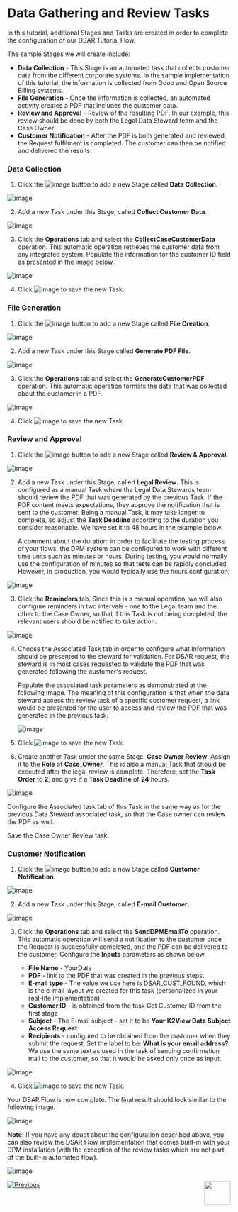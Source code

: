 # Data Gathering and Review Tasks

In this tutorial, additional Stages and Tasks are created in order to complete the configuration of our DSAR Tutorial Flow. 

The sample Stages we will create include: 

- **Data Collection** - This Stage is an automated task that collects customer data from the different corporate systems. In the sample implementation of this tutorial, the information is collected from Odoo and Open Source Billing systems.
- **File Generation** - Once the information is collected, an automated activity creates a PDF that includes the customer data. 
- **Review and Approval**  - Review of the resulting PDF. In our example, this review should be done by both the Legal Data Steward team and the Case Owner. 
- **Customer Notification** - After the PDF is both generated and reviewed, the Request fulfilment is completed. The customer can then be notified and delivered the results. 

### Data Collection

1. Click the ![image](../images/01_02_01_DSAR_Add_Stage_icon.png) button to add a new Stage called **Data Collection**.

![image](../images/01_02_03_DSAR_Data_Collection_Stage.png)

2. Add a new Task under this Stage, called **Collect Customer Data**.

![image](../images/01_02_03_DSAR_Data_Collection_Task.png)

3. Click the **Operations** tab and select the **CollectCaseCustomerData** operation. This automatic operation retrieves the customer data from any integrated system. Populate the information for the customer ID field as presented in the image below.

![image](../images/01_02_03_DSAR_Data_Collection_operations.png)

4. Click ![image](../images/ICON_Save.png) to save the new Task.

### File Generation

1. Click the ![image](../images/01_02_01_DSAR_Add_Stage_icon.png) button to add a new Stage called **File Creation**. 

![image](../images/01_02_03_DSAR_File_Generation_Stage.png)

2. Add a new Task under this Stage called **Generate PDF File**.

![image](../images/01_02_03_DSAR_File_Generation_Task1.png)

3. Click the **Operations** tab and select the **GenerateCustomerPDF** operation. This automatic operation formats the data that was collected about the customer in a PDF. 

![image](../images/01_02_03_DSAR_File_Generation_Operations.png)

4. Click ![image](../images/ICON_Save.png) to save the new Task.

### Review and Approval

1. Click the ![image](../images/01_02_01_DSAR_Add_Stage_icon.png) button to add a new Stage called **Review & Approval**. 

![image](../images/01_02_03_DSAR_Review_Approval_Stage.png)

2. Add a new Task under this Stage, called **Legal Review**. This is configured as a manual Task where the Legal Data Stewards team should review the PDF that was generated by the previous Task. If the PDF content meets expectations, they approve the notification that is sent to the customer.  Being a manual Task, it may take longer to complete, so adjust the **Task Deadline** according to the duration you consider reasonable. We have set it to 48 hours in the example below. 

   A comment about the duration: in order to facilitate the testing process of your flows, the DPM system can be configured to work with different time units such as minutes or hours. During testing, you would normally use the configuration of minutes so that tests can be rapidly concluded. However, in production, you would typically use the hours configuration;  

![image](../images/01_02_03_DSAR_Review_Approval_Task.png)

3. Click the **Reminders** tab. Since this is a manual operation, we will also configure reminders in two intervals - one to the Legal team and the other to the Case Owner, so that if this Task is not being completed, the relevant users should be notified to take action. 

![image](../images/01_02_03_DSAR_Review_Approval_Reminders.png)

4. Choose the Associated Task tab in order to configure what information should be presented to the steward for validation. For DSAR request, the steward is in most cases requested to validate the PDF that was generated following the customer's request. 

   Populate the associated task parameters as demonstrated at the following image. The meaning of this configuration is that when the data steward access the review task of a specific customer request, a link would be presented for the user to access and review the PDF that was generated in the previous task. 

   ![image](../images/DSAR_associated_task_creation.png)

5. Click ![image](../images/ICON_Save.png) to save the new Task.

6. Create another Task under the same Stage: **Case Owner Review**. Assign it to the **Role** of **Case_Owner**. This is also a manual Task that should be executed after the legal review is complete. Therefore, set the **Task Order** to **2**, and give it a **Task Deadline** of **24** hours. 


![image](../images/01_02_03_DSAR_Review_Approval_Case_Owner.png)

Configure the Associated task tab of this Task in the same way as for the previous Data Steward associated task, so that the Case owner can review the PDF as well.

Save the Case Owner Review task. 

### 	Customer Notification

1. Click the ![image](../images/01_02_01_DSAR_Add_Stage_icon.png) button to add a new Stage called **Customer Notification**. 

![image](../images/01_02_03_DSAR_Customer_Notification_Stage.png)

2. Add a new Task under this Stage, called **E-mail Customer**.

![image](../images/01_02_03_DSAR_Customer_Notification_Task.png)

3. Click the **Operations** tab and select the **SendDPMEmailTo** operation. This automatic operation will send a notification to the customer once the Request is successfully completed, and the PDF can be delivered to the customer. Configure the **Inputs** parameters as shown below. 

   
   
   * **File Name** - YourData
   * **PDF** - link to the PDF that was created in the previous steps.
   * **E-mail type** - The value we use here is DSAR_CUST_FOUND, which is the e-mail layout we created for this task (personalized in your real-life implementation).
   * **Customer ID** - is obtained from the task Get Customer ID from the first stage
   * **Subject** - The E-mail subject - set it to be **Your K2View Data Subject Access Request** 
   * **Recipients** - configured to be obtained from the customer when they submit the request. Set the label to be: **What is your email address?**. We use the same text as used in the task of sending confirmation mail to the customer, so that it would be asked only once as input. 


![image](../images/01_02_03_DSAR_Customer_Notification_Operations.png)

4. Click ![image](../images/ICON_Save.png) to save the new Task.

Your DSAR Flow is now complete. The final result should look similar to the following image.

![image](../images/01_02_03_DSAR_Final_Flow.png)



**Note:** If you have any doubt about the configuration described above, you can also review the DSAR Flow implementation that comes built-in with your DPM installation (with the exception of the review tasks which are not part of the built-in automated flow).

![image](../images/01_02_03_DSAR_Built_In_Flow.png)



[![Previous](../images/Previous.png)](01_02_02_DSAR_Tasks_First_Stage.md)[<img align="right" width="60" height="54" src="../images/Next.png">](01_02_04_DSAR_Finalize_Flow.md)
